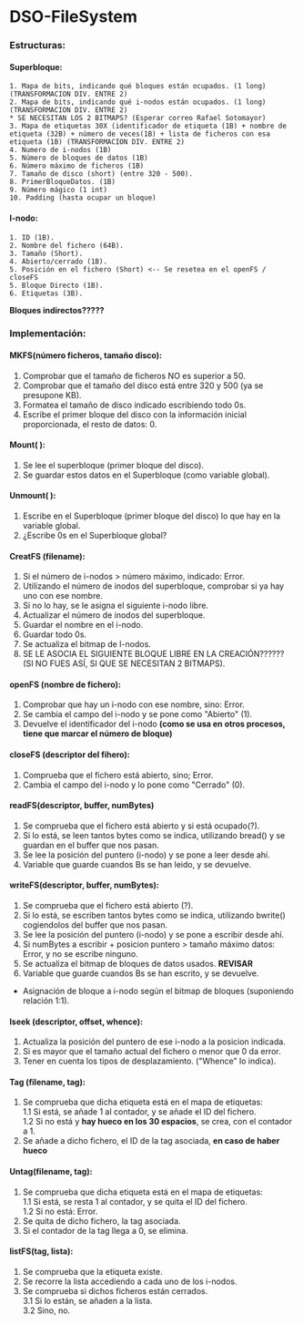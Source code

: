 # DSO-FileSystem

### Estructuras:

#### Superbloque:
    1. Mapa de bits, indicando qué bloques están ocupados. (1 long) (TRANSFORMACION DIV. ENTRE 2)
    2. Mapa de bits, indicando qué i-nodos están ocupados. (1 long) (TRANSFORMACION DIV. ENTRE 2)
    * SE NECESITAN LOS 2 BITMAPS? (Esperar correo Rafael Sotomayor)
    3. Mapa de etiquetas 30X (identificador de etiqueta (1B) + nombre de etiqueta (32B) + número de veces(1B) + lista de ficheros con esa etiqueta (1B) (TRANSFORMACION DIV. ENTRE 2)
    4. Numero de i-nodos (1B)
    5. Número de bloques de datos (1B)
    6. Número máximo de ficheros (1B)
    7. Tamaño de disco (short) (entre 320 - 500).
    8. PrimerBloqueDatos. (1B)
    9. Número mágico (1 int)
    10. Padding (hasta ocupar un bloque)
    
    
#### I-nodo:
    1. ID (1B).
    2. Nombre del fichero (64B).
    3. Tamaño (Short).
    4. Abierto/cerrado (1B).
    5. Posición en el fichero (Short) <-- Se resetea en el openFS / closeFS
    5. Bloque Directo (1B).
    6. Etiquetas (3B).

<b>Bloques indirectos?????</b>

### Implementación:

#### MKFS(número ficheros, tamaño disco):
1. Comprobar que el tamaño de ficheros NO es superior a 50.
2. Comprobar que el tamaño del disco está entre 320 y 500 (ya se presupone KB).
3. Formatea el tamaño de disco indicado escribiendo todo 0s.
4. Escribe el primer bloque del disco con la información inicial proporcionada, el resto de datos: 0.

#### Mount( ):
1. Se lee el superbloque (primer bloque del disco).
2. Se guardar estos datos en el Superbloque (como variable global).


#### Unmount( ):
1. Escribe en el Superbloque (primer bloque del disco) lo que hay en la variable global.
2. ¿Escribe 0s en el Superbloque global?


#### CreatFS (filename):
1. Si el número de i-nodos > número máximo, indicado: Error.
2. Utilizando el número de inodos del superbloque, comprobar si ya hay uno con ese nombre.
3. Si no lo hay, se le asigna el siguiente i-nodo libre.
4. Actualizar el número de inodos del superbloque.
5. Guardar el nombre en el i-nodo.
6. Guardar todo 0s.
7. Se actualiza el bitmap de I-nodos.
8. SE LE ASOCIA EL SIGUIENTE BLOQUE LIBRE EN LA CREACIÓN?????? (SI NO FUES ASÍ, SI QUE SE NECESITAN 2 BITMAPS).


#### openFS (nombre de fichero):
1. Comprobar que hay un i-nodo con ese nombre, sino: Error.
2. Se cambia el campo del i-nodo y se pone como "Abierto" (1).
3. Devuelve el identificador del i-nodo <b>(como se usa en otros procesos, tiene que marcar el número de bloque)</b>


#### closeFS (descriptor del fihero):
1. Comprueba que el fichero está abierto, sino; Error.
2. Cambia el campo del i-nodo y lo pone como "Cerrado" (0).


#### readFS(descriptor, buffer, numBytes)
1. Se comprueba que el fichero está abierto y si está ocupado(?).
2. Si lo está, se leen tantos bytes como se indica, utilizando bread() y se guardan en el buffer que nos pasan.
3. Se lee la posición del puntero (i-nodo) y se pone a leer desde ahí.
4. Variable que guarde cuandos Bs se han leido, y se devuelve.


#### writeFS(descriptor, buffer, numBytes):
1. Se comprueba que el fichero está abierto (?).
2. Si lo está, se escriben tantos bytes como se indica, utilizando bwrite() cogiendolos del buffer que nos pasan.
3. Se lee la posición del puntero (i-nodo) y se pone a escribir desde ahí.
4. Si numBytes a escribir + posicion puntero > tamaño máximo datos: Error, y no se escribe ninguno.
5. Se actualiza el bitmap de bloques de datos usados. <b>REVISAR</b>
6. Variable que guarde cuandos Bs se han escrito, y se devuelve.

* Asignación de bloque a i-nodo según el bitmap de bloques (suponiendo relación 1:1).

#### lseek (descriptor, offset, whence):
1. Actualiza la posición del puntero de ese i-nodo a la posicion indicada.
2. Si es mayor que el tamaño actual del fichero o menor que 0 da error.
3. Tener en cuenta los tipos de desplazamiento. ("Whence" lo indica).

#### Tag (filename, tag):
1. Se comprueba que dicha etiqueta está en el mapa de etiquetas:<br>
    1.1 Si está, se añade 1 al contador, y se añade el ID del fichero.<br>
    1.2 Si no está y <b>hay hueco en los 30 espacios</b>, se crea, con el contador a 1.<br>
2. Se añade a dicho fichero, el ID de la tag asociada, <b>en caso de haber hueco</b><br>

#### Untag(filename, tag):<br>
1. Se comprueba que dicha etiqueta está en el mapa de etiquetas:<br>
    1.1 Si está, se resta 1 al contador, y se quita el ID del fichero.<br>
    1.2 Si no está: Error.<br>
2. Se quita de dicho fichero, la tag asociada.<br>
3. Si el contador de la tag llega a 0, se elimina.<br>

#### listFS(tag, lista):
1. Se comprueba que la etiqueta existe.<br>
2. Se recorre la lista accediendo a cada uno de los i-nodos.<br>
3. Se comprueba si dichos ficheros están cerrados.<br>
    3.1 Si lo están, se añaden a la lista.<br>
    3.2 Sino, no.<br>
